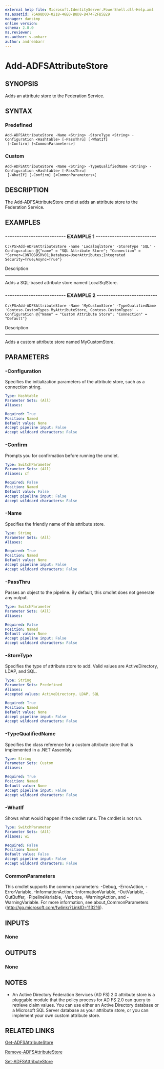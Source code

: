 ```yaml
---
external help file: Microsoft.IdentityServer.PowerShell.dll-Help.xml
ms.assetid: 76A98D0D-0218-46E0-B8D8-B474F2FB5B29
manager: dansimp
online version: 
schema: 2.0.0
ms.reviewer:
ms.author: v-anbarr
author: andreabarr
---
```


# Add-ADFSAttributeStore

## SYNOPSIS
Adds an attribute store to the Federation Service.

## SYNTAX

### Predefined
```
Add-ADFSAttributeStore -Name <String> -StoreType <String> -Configuration <Hashtable> [-PassThru] [-WhatIf]
 [-Confirm] [<CommonParameters>]
```

### Custom
```
Add-ADFSAttributeStore -Name <String> -TypeQualifiedName <String> -Configuration <Hashtable> [-PassThru]
 [-WhatIf] [-Confirm] [<CommonParameters>]
```

## DESCRIPTION
The Add-ADFSAttributeStore cmdlet adds an attribute store to the Federation Service.

## EXAMPLES

### -------------------------- EXAMPLE 1 --------------------------
```
C:\PS>Add-ADFSAttributeStore -name 'LocalSqlStore' -StoreType 'SQL' -Configuration @{"name" = "SQL Attribute Store"; "Connection" = "Server=CONTOSOSRV01;Database=UserAttributes;Integrated Security=True;Async=True"}
```

Description

-----------

Adds a SQL-based attribute store named LocalSqlStore.

### -------------------------- EXAMPLE 2 --------------------------
```
C:\PS>Add-ADFSAttributeStore -Name 'MyCustomStore' -TypeQualifiedName 'Contoso.CustomTypes.MyAttributeStore, Contoso.CustomTypes' -Configuration @{"Name" = "Custom Attribute Store"; "Connection" = "Default"}
```

Description

-----------

Adds a custom attribute store named MyCustomStore.

## PARAMETERS

### -Configuration
Specifies the initialization parameters of the attribute store, such as a connection string.

```yaml
Type: Hashtable
Parameter Sets: (All)
Aliases: 

Required: True
Position: Named
Default value: None
Accept pipeline input: False
Accept wildcard characters: False
```

### -Confirm
Prompts you for confirmation before running the cmdlet.

```yaml
Type: SwitchParameter
Parameter Sets: (All)
Aliases: cf

Required: False
Position: Named
Default value: False
Accept pipeline input: False
Accept wildcard characters: False
```

### -Name
Specifies the friendly name of this attribute store.

```yaml
Type: String
Parameter Sets: (All)
Aliases: 

Required: True
Position: Named
Default value: None
Accept pipeline input: False
Accept wildcard characters: False
```

### -PassThru
Passes an object to the pipeline.
By default, this cmdlet does not generate any output.

```yaml
Type: SwitchParameter
Parameter Sets: (All)
Aliases: 

Required: False
Position: Named
Default value: None
Accept pipeline input: False
Accept wildcard characters: False
```

### -StoreType
Specifies the type of attribute store to add. 
Valid values are ActiveDirectory, LDAP, and SQL.

```yaml
Type: String
Parameter Sets: Predefined
Aliases: 
Accepted values: ActiveDirectory, LDAP, SQL

Required: True
Position: Named
Default value: None
Accept pipeline input: False
Accept wildcard characters: False
```

### -TypeQualifiedName
Specifies the class reference for a custom attribute store that is implemented in a .NET Assembly.

```yaml
Type: String
Parameter Sets: Custom
Aliases: 

Required: True
Position: Named
Default value: None
Accept pipeline input: False
Accept wildcard characters: False
```

### -WhatIf
Shows what would happen if the cmdlet runs.
The cmdlet is not run.

```yaml
Type: SwitchParameter
Parameter Sets: (All)
Aliases: wi

Required: False
Position: Named
Default value: False
Accept pipeline input: False
Accept wildcard characters: False
```

### CommonParameters
This cmdlet supports the common parameters: -Debug, -ErrorAction, -ErrorVariable, -InformationAction, -InformationVariable, -OutVariable, -OutBuffer, -PipelineVariable, -Verbose, -WarningAction, and -WarningVariable. For more information, see about_CommonParameters (http://go.microsoft.com/fwlink/?LinkID=113216).

## INPUTS

### None

## OUTPUTS

### None

## NOTES
* An Active Directory Federation Services (AD FS) 2.0 attribute store is a pluggable module that the policy process for AD FS 2.0 can query to retrieve claim values. You can use either an Active Directory database or a Microsoft SQL Server database as your attribute store, or you can implement your own custom attribute store.

## RELATED LINKS

[Get-ADFSAttributeStore](./Get-ADFSAttributeStore.md)

[Remove-ADFSAttributeStore](./Remove-ADFSAttributeStore.md)

[Set-ADFSAttributeStore](./Set-ADFSAttributeStore.md)

